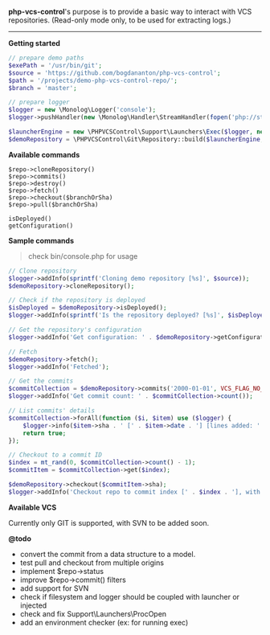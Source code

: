 **php-vcs-control**'s purpose is to provide a basic way to interact with VCS repositories. (Read-only mode only, to be used for extracting logs.)

----

**Getting started**

```php
// prepare demo paths
$exePath = '/usr/bin/git';
$source = 'https://github.com/bogdananton/php-vcs-control';
$path = '/projects/demo-php-vcs-control-repo/';
$branch = 'master';

// prepare logger
$logger = new \Monolog\Logger('console');
$logger->pushHandler(new \Monolog\Handler\StreamHandler(fopen('php://stderr', 'w')));

$launcherEngine = new \PHPVCSControl\Support\Launchers\Exec($logger, new \PHPVCSControl\Support\Filesystem());
$demoRepository = \PHPVCSControl\Git\Repository::build($launcherEngine, $exePath, $source, $branch, $path);
```

**Available commands**

```
$repo->cloneRepository()
$repo->commits()
$repo->destroy()
$repo->fetch()
$repo->checkout($branchOrSha)
$repo->pull($branchOrSha)

isDeployed()
getConfiguration()
```


**Sample commands**

> check bin/console.php for usage

```php
// Clone repository
$logger->addInfo(sprintf('Cloning demo repository [%s]', $source));
$demoRepository->cloneRepository();

// Check if the repository is deployed
$isDeployed = $demoRepository->isDeployed();
$logger->addInfo(sprintf('Is the repository deployed? [%s]', $isDeployed ? 'yes' : 'no'));

// Get the repository's configuration
$logger->addInfo('Get configuration: ' . $demoRepository->getConfiguration()->toJSON());

// Fetch
$demoRepository->fetch();
$logger->addInfo('Fetched');

// Get the commits
$commitCollection = $demoRepository->commits('2000-01-01', VCS_FLAG_NO_MERGES + VCS_FLAG_NO_WALK + VCS_FLAG_TAGS);
$logger->addInfo('Get commit count: ' . $commitCollection->count());

// List commits' details
$commitCollection->forAll(function ($i, $item) use ($logger) {
    $logger->info($item->sha . ' [' . $item->date . '] [lines added: ' . $item->linesAdded . '] [lines removed: ' . $item->linesRemoved . ']');
    return true;
});

// Checkout to a commit ID
$index = mt_rand(0, $commitCollection->count() - 1);
$commitItem = $commitCollection->get($index);

$demoRepository->checkout($commitItem->sha);
$logger->addInfo('Checkout repo to commit index [' . $index . '], with commitID [' . $commitItem->sha . '] and subject [' . $commitItem->subject . ']');

```

**Available VCS**

Currently only GIT is supported, with SVN to be added soon.

**@todo**

* convert the commit from a data structure to a model.
* test pull and checkout from multiple origins
* implement $repo->status
* improve $repo->commit() filters
* add support for SVN
* check if filesystem and logger should be coupled with launcher or injected
* check and fix Support\Launchers\ProcOpen
* add an environment checker (ex: for running exec)
